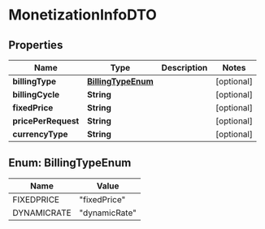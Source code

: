 

# MonetizationInfoDTO

## Properties

Name | Type | Description | Notes
------------ | ------------- | ------------- | -------------
**billingType** | [**BillingTypeEnum**](#BillingTypeEnum) |  |  [optional]
**billingCycle** | **String** |  |  [optional]
**fixedPrice** | **String** |  |  [optional]
**pricePerRequest** | **String** |  |  [optional]
**currencyType** | **String** |  |  [optional]



## Enum: BillingTypeEnum

Name | Value
---- | -----
FIXEDPRICE | &quot;fixedPrice&quot;
DYNAMICRATE | &quot;dynamicRate&quot;



